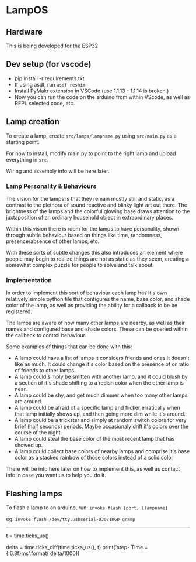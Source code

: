 # LampOS 

## Hardware

This is being developed for the ESP32 

## Dev setup (for vscode)

- pip install -r requirements.txt
- If using asdf, run `asdf reshim`
- Install PyMakr extension in VSCode (use 1.1.13 - 1.1.14 is broken.)
- Now you can run the code on the arduino from within VScode, as well as REPL selected code, etc.


## Lamp creation

To create a lamp, create `src/lamps/lampname.py` using `src/main.py` as a starting point.

For now to install, modify main.py to point to the right lamp and upload everything in `src`.

Wiring and assembly info will be here later.

### Lamp Personality & Behaviours 

The vision for the lamps is that they remain mostly still and static, as a contrast to the plethora of sound reactive and blinky light art out there. The brightness of the lamps and the colorful glowing base draws attention to the juxtaposition of an ordinary household object in extraordinary places. 

Within this vision there is room for the lamps to have personality, shown through subtle behaviour based on things like time, randomness, presence/absence of other lamps, etc. 

With these sorts of subtle changes this also introduces an element where people may begin to realize things are not as static as they seem, creating a somewhat complex puzzle for people to solve and talk about.

### Implementation  

In order to implement this sort of behaviour each lamp has it's own relatively simple python file that configures the name, base color, and shade color of the lamp, as well as providing the ability for a callback to be be registered. 

The lamps are aware of how many other lamps are nearby, as well as their names and configured base and shade colors. These can be queried within the callback to control behaviour. 

Some examples of things that can be done with this: 

  - A lamp could have a list of lamps it considers friends and ones it doesn't like as much. It could change it's color based on the presence of or ratio of friends to other lamps.
  - A lamp could simply be smitten with another lamp, and it could blush by a section of it's shade shifting to a redish color when the other lamp is near.
  - A lamp could be shy, and get much dimmer when too many other lamps are around. 
  - A lamp could be afraid of a specific lamp and flicker erratically when that lamp initially shows up, and then going more dim while it's around.
  - A lamp could be a trickster and simply at random switch colors for very brief (half seconds) periods. Maybe occasionaly drift it's colors over the course of the night. 
  - A lamp could steal the base color of the most recent lamp that has showed up.
  - A lamp could collect base colors of nearby lamps and comprise it's base color as a stacked rainbow of those colors instead of a solid color
  
There will be info here later on how to implement this, as well as contact info in case you want us to help you do it.


## Flashing lamps

To flash a lamp to an arduino, run: `invoke flash [port] [lampname]` 

eg. `invoke flash /dev/tty.usbserial-D3071K6D gramp` 




--- 
t = time.ticks_us() 

delta = time.ticks_diff(time.ticks_us(), t)
print('step- Time = {:6.3f}ms'.format( delta/1000))  
